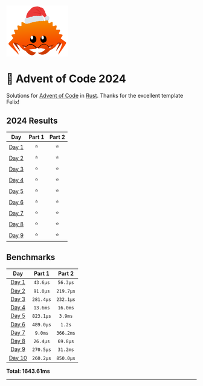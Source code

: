 <img src="./.assets/christmas_ferris.png" width="164">

# 🎄 Advent of Code 2024

Solutions for [Advent of Code](https://adventofcode.com/) in [Rust](https://www.rust-lang.org/).
Thanks for the excellent template Felix!

<!--- advent_readme_stars table --->
## 2024 Results

| Day | Part 1 | Part 2 |
| :---: | :---: | :---: |
| [Day 1](https://adventofcode.com/2024/day/1) | ⭐ | ⭐ |
| [Day 2](https://adventofcode.com/2024/day/2) | ⭐ | ⭐ |
| [Day 3](https://adventofcode.com/2024/day/3) | ⭐ | ⭐ |
| [Day 4](https://adventofcode.com/2024/day/4) | ⭐ | ⭐ |
| [Day 5](https://adventofcode.com/2024/day/5) | ⭐ | ⭐ |
| [Day 6](https://adventofcode.com/2024/day/6) | ⭐ | ⭐ |
| [Day 7](https://adventofcode.com/2024/day/7) | ⭐ | ⭐ |
| [Day 8](https://adventofcode.com/2024/day/8) | ⭐ | ⭐ |
| [Day 9](https://adventofcode.com/2024/day/9) | ⭐ | ⭐ |
<!--- advent_readme_stars table --->

<!--- benchmarking table --->
## Benchmarks

| Day | Part 1 | Part 2 |
| :---: | :---: | :---:  |
| [Day 1](./src/bin/01.rs) | `43.6µs` | `56.3µs` |
| [Day 2](./src/bin/02.rs) | `91.0µs` | `219.7µs` |
| [Day 3](./src/bin/03.rs) | `281.4µs` | `232.1µs` |
| [Day 4](./src/bin/04.rs) | `13.6ms` | `16.0ms` |
| [Day 5](./src/bin/05.rs) | `823.1µs` | `3.9ms` |
| [Day 6](./src/bin/06.rs) | `489.0µs` | `1.2s` |
| [Day 7](./src/bin/07.rs) | `9.0ms` | `366.2ms` |
| [Day 8](./src/bin/08.rs) | `26.4µs` | `69.8µs` |
| [Day 9](./src/bin/09.rs) | `270.5µs` | `31.2ms` |
| [Day 10](./src/bin/10.rs) | `260.2µs` | `850.0µs` |

**Total: 1643.61ms**
<!--- benchmarking table --->

---
